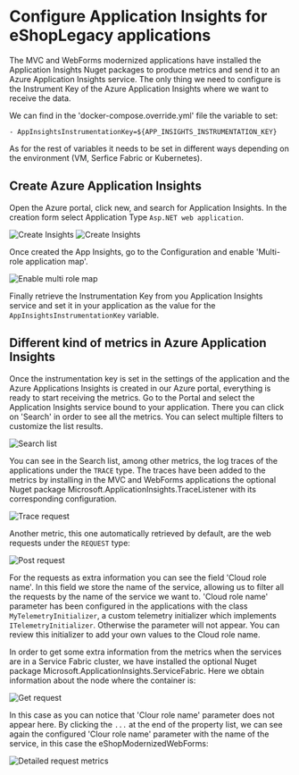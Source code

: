 # Configure Application Insights for eShopLegacy applications 
The MVC and WebForms modernized applications have installed the Application Insights Nuget packages to produce metrics and send it to an Azure Application Insights service. The only thing we need to configure is the Instrument Key of the Azure Application Insights where we want to receive the data.

We can find in the 'docker-compose.override.yml' file the variable to set:

```
- AppInsightsInstrumentationKey=${APP_INSIGHTS_INSTRUMENTATION_KEY}
```

As for the rest of variables it needs to be set in different ways depending on the environment (VM, Serfice Fabric or Kubernetes).

## Create Azure Application Insights
Open the Azure portal, click new, and search for Application Insights. In the creation form select Application Type `Asp.NET web application`.

![Create Insights](img/appinsights/create-insights.png)
![Create Insights](/img/appinsights/create-insights.PNG)


Once created the App Insights, go to the Configuration and enable 'Multi-role application map'.

![Enable multi role map](./img/appinsights/settings-insights.png)

Finally retrieve the Instrumentation Key from you Application Insights service and set it in your application as the value for the `AppInsightsInstrumentationKey` variable.

## Different kind of metrics in Azure Application Insights

Once the instrumentation key is set in the settings of the application and the Azure Applications Insights is created in our Azure portal, everything is ready to start receiving the metrics. Go to the Portal and select the Application Insights service bound to your application. There you can click on 'Search' in order to see all the metrics. You can select multiple filters to customize the list results.

![Search list](img/appinsights/search-list.png)

You can see in the Search list, among other metrics, the log traces of the applications under the `TRACE` type. The traces have been added to the metrics by installing in the MVC and WebForms applications the optional Nuget package Microsoft.ApplicationInsights.TraceListener with its corresponding configuration.

![Trace request](img/appinsights/trace-logs-insights.png)

Another metric, this one automatically retrieved by default, are the web requests under the `REQUEST` type:

![Post request](./img/appinsights/post-request-insights.png)

For the requests as extra information you can see the field 'Cloud role name'. In this field we store the name of the service, allowing us to filter all the requests by the name of the service we want to. 'Cloud role name' parameter has been configured in the applications with the class `MyTelemetryInitializer`, a custom telemetry initializer which implements `ITelemetryInitializer`. Otherwise the parameter will not appear. You can review this initializer to add your own values to the Cloud role name.

In order to get some extra information from the metrics when the services are in a Service Fabric cluster, we have installed the optional Nuget package Microsoft.ApplicationInsights.ServiceFabric. Here we obtain information about the node where the container is:

![Get request](img/appinsights/request-metrics.png)

In this case as you can notice that 'Clour role name' parameter does not appear here. By clicking the `...` at the end of the property list, we can see again the configured 'Clour role name' parameter with the name of the service, in this case the eShopModernizedWebForms:

![Detailed request metrics](img/appinsights/request-details-metrics.png)